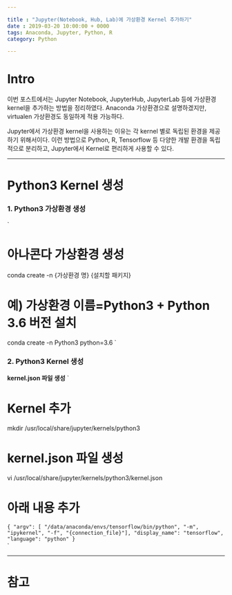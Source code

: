 ```yaml
---

title : "Jupyter(Notebook, Hub, Lab)에 가상환경 Kernel 추가하기"
date : 2019-03-20 10:00:00 + 0000
tags: Anaconda, Jupyter, Python, R
category: Python

---
```


# Intro
이번 포스트에서는 Jupyter Notebook, JupyterHub, JupyterLab 등에 가상환경 kernel을 추가하는 방법을 정리하였다. Anaconda 가상환경으로 설명하겠지만, virtualen 가상환경도 동일하게 적용 가능하다.

Jupyter에서 가상환경 kernel을 사용하는 이유는 각 kernel 별로 독립된 환경을 제공하기 위해서이다. 이런 방법으로 Python, R, Tensorflow 등 다양한 개발 환경을 독립적으로 분리하고, Jupyter에서 Kernel로 편리하게 사용할 수 있다.

***

# Python3 Kernel 생성

### 1. Python3 가상환경 생성

`
# 아나콘다 가상환경 생성
conda create -n {가상환경 명} {설치할 패키지}

# 예) 가상환경 이름=Python3 + Python 3.6 버전 설치
conda create -n Python3 python=3.6
`

### 2. Python3 Kernel 생성

**kernel.json 파일 생성**
`
# Kernel 추가
mkdir /usr/local/share/jupyter/kernels/python3

# kernel.json 파일 생성
vi /usr/local/share/jupyter/kernels/python3/kernel.json

# 아래 내용 추가
`
{
 "argv": [ "/data/anaconda/envs/tensorflow/bin/python", "-m", "ipykernel",
          "-f", "{connection_file}"],
 "display_name": "tensorflow",
 "language": "python"
}
`  
`
***

# 참고
